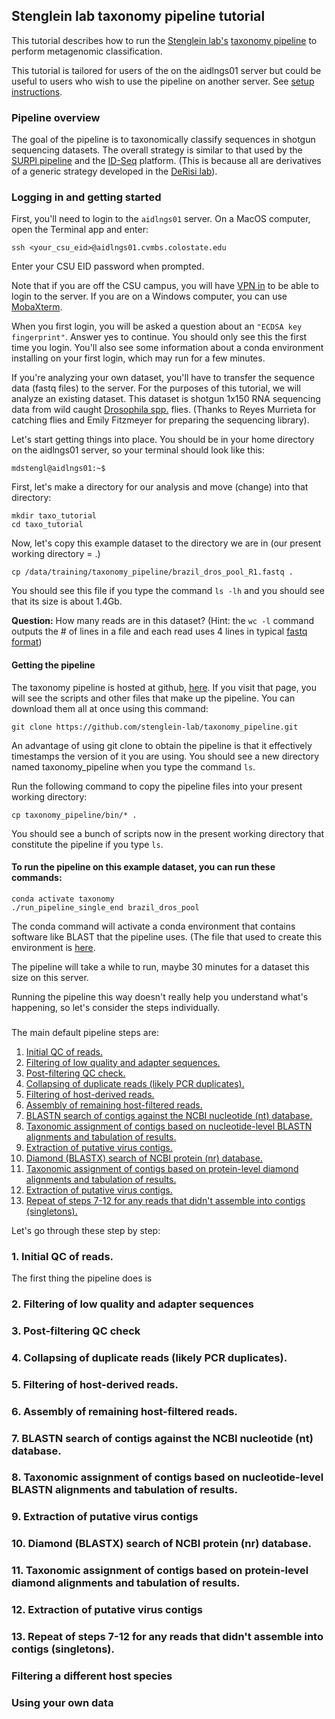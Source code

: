 ## Stenglein lab taxonomy pipeline tutorial

This tutorial describes how to run the [Stenglein lab's](http://www.stengleinlab.org) [taxonomy pipeline](http://github.com/stenglein-lab/taxonomy_pipeline) to perform metagenomic classification.

This tutorial is tailored for users of the on the aidlngs01 server but could be useful to users who wish to use the pipeline on another server.   See [setup instructions](./setup_instructions.md). 


### Pipeline overview

The goal of the pipeline is to taxonomically classify sequences in shotgun sequencing datasets.  The overall strategy is similar to that used by the [SURPI pipeline](https://www.ncbi.nlm.nih.gov/pmc/articles/PMC4079973/) and the [ID-Seq](https://github.com/chanzuckerberg/idseq-web) platform.  (This is because all are derivatives of a generic strategy developed in the [DeRisi lab](http://derisilab.ucsf.edu/)).  


### Logging in and getting started

First, you'll need to login to the `aidlngs01` server.  On a MacOS computer, open the Terminal app and enter:

```
ssh <your_csu_eid>@aidlngs01.cvmbs.colostate.edu
```

Enter your CSU EID password when prompted.

Note that if you are off the CSU campus, you will have [VPN in](https://www.acns.colostate.edu/security/#pulse-connect) to be able to login to the server.  If you are on a Windows computer, you can use [MobaXterm](https://mobaxterm.mobatek.net/download-home-edition.html).  

When you first login, you will be asked a question about an `"ECDSA key fingerprint"`.  Answer yes to continue.  You should only see this the first time you login.  You'll also see some information about a conda environment installing on your first login, which may run for a few minutes. 

If you're analyzing your own dataset, you'll have to transfer the sequence data (fastq files) to the server.  For the purposes of this tutorial, we will analyze an existing dataset.  This dataset is shotgun 1x150 RNA sequencing data from wild caught [Drosophila spp.](http://obbard.bio.ed.ac.uk/photos.html) flies.  (Thanks to Reyes Murrieta for catching flies and Emily Fitzmeyer for preparing the sequencing library).  

Let's start getting things into place.  You should be in your home directory on the aidlngs01 server, so your terminal should look like this:

```
mdstengl@aidlngs01:~$ 
```

First, let's make a directory for our analysis and move (change) into that directory:
```
mkdir taxo_tutorial
cd taxo_tutorial
```

Now, let's copy this example dataset to the directory we are in (our present working directory = .)
```
cp /data/training/taxonomy_pipeline/brazil_dros_pool_R1.fastq .
```

You should see this file if you type the command `ls -lh` and you should see that its size is about 1.4Gb.  

**Question:** How many reads are in this dataset? (Hint: the `wc -l` command outputs the # of lines in a file and each read uses 4 lines in typical [fastq format](https://en.wikipedia.org/wiki/FASTQ_format))


#### Getting the pipeline

The taxonomy pipeline is hosted at github, [here](https://github.com/stenglein-lab/taxonomy_pipeline).   If you visit that page, you will see the scripts and other files that make up the pipeline.  You can download them all at once using this command:

```
git clone https://github.com/stenglein-lab/taxonomy_pipeline.git
```

An advantage of using git clone to obtain the pipeline is that it effectively timestamps the version of it you are using.  You should see a new directory named taxonomy_pipeline when you type the command `ls`.

Run the following command to copy the pipeline files into your present working directory:
```
cp taxonomy_pipeline/bin/* .
```

You should see a bunch of scripts now in the present working directory that constitute the pipeline if you type `ls`.

#### To run the pipeline on this example dataset, you can run these commands:
```
conda activate taxonomy 
./run_pipeline_single_end brazil_dros_pool
```
The conda command will activate a conda environment that contains software like BLAST that the pipeline uses.  (The file that used to create this environment is [here](../server/taxo_recipe.yaml).

The pipeline will take a while to run, maybe 30 minutes for a dataset this size on this server.   

Running the pipeline this way doesn't really help you understand what's happening, so let's consider the steps individually.

###

The main default pipeline steps are:

1. [Initial QC of reads.](#section1)
2. [Filtering of low quality and adapter sequences.](#section2)
3. [Post-filtering QC check.](#section3)
4. [Collapsing of duplicate reads (likely PCR duplicates).](#section4)
5. [Filtering of host-derived reads.](#section5)
6. [Assembly of remaining host-filtered reads.](#section6)
7. [BLASTN search of contigs against the NCBI nucleotide (nt) database.](#section7)
8. [Taxonomic assignment of contigs based on nucleotide-level BLASTN alignments and tabulation of results.](#section8)
9. [Extraction of putative virus contigs.](#section9)
10. [Diamond (BLASTX) search of NCBI protein (nr) database.](#section10)
11. [Taxonomic assignment of contigs based on protein-level diamond alignments and tabulation of results.](#section11)
12. [Extraction of putative virus contigs.](#section12)
13. [Repeat of steps 7-12 for any reads that didn't assemble into contigs (singletons).](#section13)


Let's go through these step by step:

### <a name="section1"></a> 1. Initial QC of reads. 

The first thing the pipeline does is 

### <a name="section2"></a> 2. Filtering of low quality and adapter sequences
### <a name="section3"></a> 3. Post-filtering QC check
### <a name="section4"></a> 4. Collapsing of duplicate reads (likely PCR duplicates).
### <a name="section5"></a> 5. Filtering of host-derived reads.
### <a name="section6"></a> 6. Assembly of remaining host-filtered reads.
### <a name="section7"></a> 7. BLASTN search of contigs against the NCBI nucleotide (nt) database.
### <a name="section8"></a> 8. Taxonomic assignment of contigs based on nucleotide-level BLASTN alignments and tabulation of results.
### <a name="section9"></a> 9. Extraction of putative virus contigs
### <a name="section10"></a> 10. Diamond (BLASTX) search of NCBI protein (nr) database.
### <a name="section11"></a> 11. Taxonomic assignment of contigs based on protein-level diamond alignments and tabulation of results.
### <a name="section12"></a> 12. Extraction of putative virus contigs
### <a name="section13"></a> 13. Repeat of steps 7-12 for any reads that didn't assemble into contigs (singletons).





### Filtering a different host species
### Using your own data
